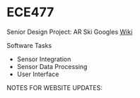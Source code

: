# ECE477
Senior Design Project: AR Ski Googles
[Wiki](https://github.com/mitchellciupak/ECE477/wiki)

Software Tasks
- Sensor Integration
- Sensor Data Processing
- User Interface


NOTES FOR WEBSITE UPDATES:
